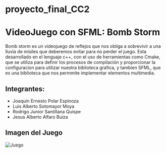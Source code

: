 # proyecto_final_CC2
# VideoJuego con SFML: Bomb Storm

Bomb storm es un videojuego de reflejos que nos obliga a sobrevivir a una lluvia de misiles que deberemos evitar para no perder el juego. Esta desarrollado en el lenguaje c++, con el uso de herramientas como Cmake, que se utiliza para definir los procesos de compilación y proporcionar la configuracion para utilizar nuestra biblioteca grafica, y tambien SFML, que es una biblioteca que nos permmite implementar elementos multimedia.

## Integrantes:

- Joaquin Ernesto Polar Espinoza
- Luis Alberto Sotomayor Moya
- Rodrigo Junior Santillana Quispe
- Jesus Alberto Alfaro Buiza
## Imagen del Juego

![Juego](https://media.discordapp.net/attachments/366006299864989699/1255948702686646292/juego1.png?ex=667efce1&is=667dab61&hm=e10b5cc26beb74292df582e7a94731a231ded4f15a5372b47731a0b617412c7a&=&format=webp&quality=lossless&width=788&height=628)



 
	
